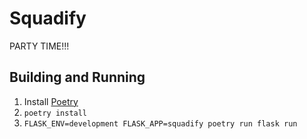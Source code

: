 # Squadify
PARTY TIME!!!

## Building and Running
1. Install [Poetry](https://python-poetry.org/docs/#installation)
2. `poetry install`
3. `FLASK_ENV=development FLASK_APP=squadify poetry run flask run`
